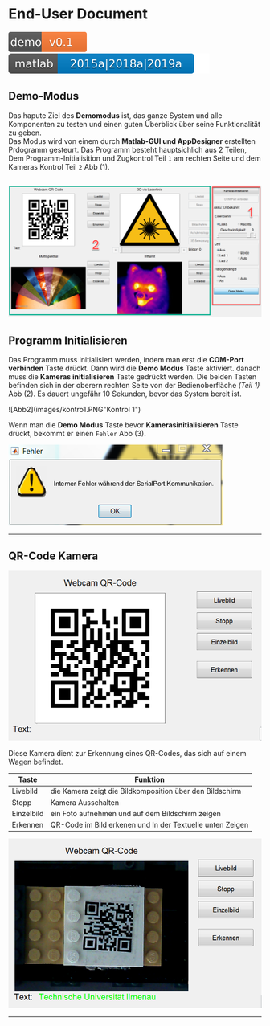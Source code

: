 # End-User Document 
![Demo-Ver](svgs/demov1.svg)
![Matlab-Ver](svgs/versions.svg)
## **Demo-Modus**

Das hapute Ziel des **Demomodus** ist, das ganze System und alle Komponenten zu testen und einen guten Überblick über seine Funktionalität zu geben.  
Das Modus wird von einem durch **Matlab-GUI und AppDesigner** erstellten Prdogramm gesteurt.
Das Programm besteht hauptsichlich aus 2 Teilen, Dem Programm-Initialisition und Zugkontrol Teil `1` am rechten Seite und dem Kameras Kontrol Teil `2` Abb (1).

![Abb1](images/oberflacheAktiv.PNG  "Nutzer Bedienoberfläche")
---

## **Programm Initialisieren**

Das Programm muss initialisiert werden, indem man erst die **COM-Port verbinden** Taste drückt. Dann wird die **Demo Modus** Taste aktiviert. danach muss die **Kameras initialisieren** Taste gedrückt werden. Die beiden Tasten befinden sich in der oberern rechten Seite von der Bedienoberfläche *(Teil 1)* Abb (2). Es dauert ungefähr 10 Sekunden, bevor das System bereit ist.  

![Abb2](images/kontro1.PNG"Kontrol 1")  

Wenn man die **Demo Modus** Taste bevor **Kamerasinitialisieren** Taste drückt, bekommt er einen `Fehler` Abb (3).

![Abb3](images/demoFehler.PNG "Fehler") 

---

## **QR-Code Kamera**

![Abb3](images/QR1.PNG "QR code Kamera")  

Diese Kamera dient zur Erkennung eines QR-Codes, das sich auf einem Wagen befindet.

|Taste| Funktion|
|-----|---------|
|Livebild| die Kamera zeigt die Bildkomposition über den Bildschirm|
|Stopp|Kamera Ausschalten|
|Einzelbild|ein Foto aufnehmen und auf dem Bildschirm zeigen|
|Erkennen|QR-Code im Bild erkenen und In der Textuelle unten Zeigen|

![Abb4](images/QRerkennen.PNG "QR code erkennen")  

---

